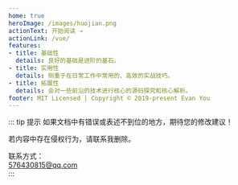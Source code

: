 ```yaml
---
home: true
heroImage: /images/huojian.png
actionText: 开始阅读 →
actionLink: /vue/
features:
- title: 基础性
  details: 良好的基础是进阶的基石。
- title: 实用性
  details: 侧重于在日常工作中常用的、高效的实战技巧。
- title: 拓展性
  details: 会对一些前沿的技术进行核心的源码探究和核心解析。
footer: MIT Licensed | Copyright © 2019-present Evan You
---
```


::: tip 提示
  如果文档中有错误或表述不到位的地方，期待您的修改建议！

  若内容中存在侵权行为，请联系我删除。

  联系方式：   
  576430815@qq.com   
:::



